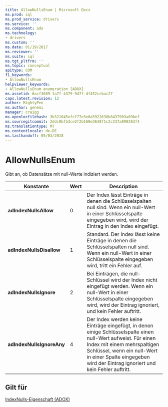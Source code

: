 ```yaml
---
title: AllowNullsEnum | Microsoft Docs
ms.prod: sql
ms.prod_service: drivers
ms.service: ''
ms.component: ado
ms.technology:
- drivers
ms.custom: ''
ms.date: 01/19/2017
ms.reviewer: ''
ms.suite: sql
ms.tgt_pltfrm: ''
ms.topic: conceptual
apitype: COM
f1_keywords:
- AllowNullsEnum
helpviewer_keywords:
- AllowNullsEnum enumeration [ADOX]
ms.assetid: 6acf3689-1a7f-4379-9d7f-df452ccbac27
caps.latest.revision: 12
author: MightyPen
ms.author: genemi
manager: craigg
ms.openlocfilehash: 3b321045efcf77e3e0a5922638b8437903a69bef
ms.sourcegitcommit: 2ddc0bfb3ce2f2b160e3638f1c2c237a898263f4
ms.translationtype: MT
ms.contentlocale: de-DE
ms.lasthandoff: 05/03/2018
---
```

# <a name="allownullsenum"></a>AllowNullsEnum
Gibt an, ob Datensätze mit null-Werte indiziert werden.  
  
|Konstante|Wert|Description|  
|--------------|-----------|-----------------|  
|**adIndexNullsAllow**|0|Der Index lässt Einträge in denen die Schlüsselspalten null sind. Wenn ein null-Wert in einer Schlüsselspalte eingegeben wird, wird der Eintrag in den Index eingefügt.|  
|**adIndexNullsDisallow**|1|Standard. Der Index lässt keine Einträge in denen die Schlüsselspalten null sind. Wenn ein null-Wert in einer Schlüsselspalte eingegeben wird, tritt ein Fehler auf.|  
|**adIndexNullsIgnore**|2|Bei Einträgen, die null-Schlüssel wird der Index nicht eingefügt werden. Wenn ein null-Wert in einer Schlüsselspalte eingegeben wird, wird der Eintrag ignoriert, und kein Fehler auftritt.|  
|**adIndexNullsIgnoreAny**|4|Der Index werden keine Einträge eingefügt, in denen einige Schlüsselspalte einen null-Wert aufweist. Für einen Index mit einem mehrspaltigen Schlüssel, wenn ein null-Wert in einer Spalte eingegeben wird der Eintrag ignoriert und kein Fehler auftritt.|  
  
## <a name="applies-to"></a>Gilt für  
 [IndexNulls-Eigenschaft (ADOX)](../../../ado/reference/adox-api/indexnulls-property-adox.md)
